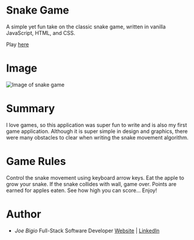 # Snake Game

A simple yet fun take on the classic snake game, written in vanilla JavaScript, HTML, and CSS.

Play [here](https://jvbigio.github.io/expense-tracker/)

# Image

![Image of snake game](https://i.postimg.cc/RZ2GJc8c/snake-game.png)

# Summary

I love games, so this application was super fun to write and is also my first game application. Although it is super simple in design and graphics, there were many obstacles to clear when writing the snake movement algorithm.

# Game Rules

Control the snake movement using keyboard arrow keys. Eat the apple to grow your snake. If the snake collides with wall, game over. Points are earned for apples eaten. See how high you can score... Enjoy!

# Author

- _Joe Bigio_ Full-Stack Software Developer [Website](https://j-bigio-portfolio.netlify.app/) | [LinkedIn](https://www.linkedin.com/in/joelbigio/)
